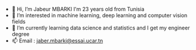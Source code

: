 - 👋 Hi, I’m Jabeur MBARKI I'm 23 years old from Tunisia
- 👀 I’m interested in machine learning, deep learning and computer vision fields
- 🌱 I’m currently learning data science and statistics and I get my engineer degree 
- 📫 Email : jaber.mbarki@essai.ucar.tn
